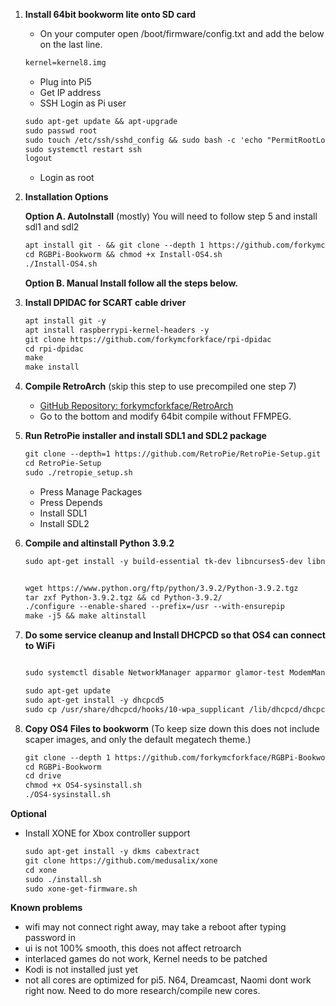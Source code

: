 1. **Install 64bit bookworm lite onto SD card**
   - On your computer open /boot/firmware/config.txt and add the below on the last line.
   ```markdown
   kernel=kernel8.img
   ```
   - Plug into Pi5
   - Get IP address
   - SSH Login as Pi user
     
   ```markdown
   sudo apt-get update && apt-upgrade
   sudo passwd root
   sudo touch /etc/ssh/sshd_config && sudo bash -c 'echo "PermitRootLogin yes" >> /etc/ssh/sshd_config'
   sudo systemctl restart ssh
   logout
   ```
   - Login as root
3. **Installation Options** 
  
   **Option A. AutoInstall** (mostly) You will need to follow step 5 and install sdl1 and sdl2
      ```markdown
      apt install git - && git clone --depth 1 https://github.com/forkymcforkface/RGBPi-Bookworm
      cd RGBPi-Bookworm && chmod +x Install-OS4.sh
      ./Install-OS4.sh
      ```
   **Option B. Manual Install follow all the steps below.**

4. **Install DPIDAC for SCART cable driver**
   ```markdown
   apt install git -y
   apt install raspberrypi-kernel-headers -y
   git clone https://github.com/forkymcforkface/rpi-dpidac
   cd rpi-dpidac
   make
   make install

5. **Compile RetroArch** (skip this step to use precompiled one step 7)
   - [GitHub Repository: forkymcforkface/RetroArch](https://github.com/forkymcforkface/RetroArch)
   - Go to the bottom and modify 64bit compile without FFMPEG.

6. **Run RetroPie installer and install SDL1 and SDL2 package**
    ```markdown 
    git clone --depth=1 https://github.com/RetroPie/RetroPie-Setup.git
    cd RetroPie-Setup
    sudo ./retropie_setup.sh
   ```
    - Press Manage Packages
    - Press Depends
    - Install SDL1
    - Install SDL2

7. **Compile and altinstall Python 3.9.2**
   ```markdown
   sudo apt-get install -y build-essential tk-dev libncurses5-dev libncursesw5-dev libreadline6-dev libdb5.3-dev libgdbm-dev libsqlite3-dev libssl-dev libbz2-dev libexpat1-dev liblzma-dev zlib1g-dev libffi-dev tar wget   vim systemtap-sdt-dev libsdl1.2-dev libimagequant0 libtiff5-dev libreadline8 librhash0 librole-tiny-perl librsvg2-2 librsvg2-common librtmp-dev librtmp1 librubberband2 libsamplerate0 libsasl2-2 libsasl2-modules-db libsasl2-modules libsdl-image1.2-dev libsdl-image1.2 libsdl-mixer1.2 libsdl-ttf2.0-0 libsdl1.2-dev libsdl1.2debian libsdl2-2.0-0 libsdl2-dev libsdl2-image-2.0-0 libsdl2-image-dev libsdl2-mixer-2.0-0 libsdl2-mixer-dev libsdl2-net-2.0-0 libsdl2-net-dev libsdl2-ttf-2.0-0 libsdl2-ttf-dev --allow-change-held-packages

   
   wget https://www.python.org/ftp/python/3.9.2/Python-3.9.2.tgz
   tar zxf Python-3.9.2.tgz && cd Python-3.9.2/
   ./configure --enable-shared --prefix=/usr --with-ensurepip
   make -j5 && make altinstall
8. **Do some service cleanup and Install DHCPCD so that OS4 can connect to WiFi**
    ```markdown
    
   sudo systemctl disable NetworkManager apparmor glamor-test ModemManager rpi-eeprom-update rp1-test triggerhappy NetworkManager-wait-online
   
   sudo apt-get update
   sudo apt-get install -y dhcpcd5
   sudo cp /usr/share/dhcpcd/hooks/10-wpa_supplicant /lib/dhcpcd/dhcpcd-hooks/10-wpa_supplicant

9. **Copy OS4 Files to bookworm** (To keep size down this does not include scaper images, and only the default megatech theme.)
   
   ```markdown
   git clone --depth 1 https://github.com/forkymcforkface/RGBPi-Bookworm
   cd RGBPi-Bookworm
   cd drive
   chmod +x OS4-sysinstall.sh
   ./OS4-sysinstall.sh

**Optional**
 - Install XONE for Xbox controller support
   ```markdown 
   sudo apt-get install -y dkms cabextract
   git clone https://github.com/medusalix/xone
   cd xone
   sudo ./install.sh
   sudo xone-get-firmware.sh
   ```
**Known problems**
- wifi may not connect right away, may take a reboot after typing password in
- ui is not 100% smooth, this does not affect retroarch
- interlaced games do not work, Kernel needs to be patched
- Kodi is not installed just yet
- not all cores are optimized for pi5. N64, Dreamcast, Naomi dont work right now. Need to do more research/compile new cores.
